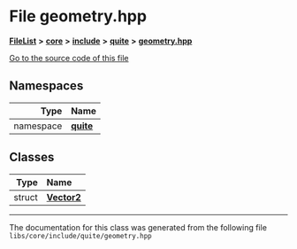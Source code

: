 

# File geometry.hpp



[**FileList**](files.md) **>** [**core**](dir_6f77a39b07c019ccd7492ea87272f732.md) **>** [**include**](dir_25de89a49d1da2858ac6330785c12b40.md) **>** [**quite**](dir_6f50b8774c4552618988001c2022dcf6.md) **>** [**geometry.hpp**](geometry_8hpp.md)

[Go to the source code of this file](geometry_8hpp_source.md)
















## Namespaces

| Type | Name |
| ---: | :--- |
| namespace | [**quite**](namespacequite.md) <br> |


## Classes

| Type | Name |
| ---: | :--- |
| struct | [**Vector2**](structquite_1_1Vector2.md) <br> |



















































------------------------------
The documentation for this class was generated from the following file `libs/core/include/quite/geometry.hpp`


